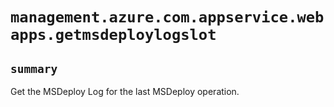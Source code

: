 # `management.azure.com.appservice.webapps.getmsdeploylogslot`

## `summary`
Get the MSDeploy Log for the last MSDeploy operation.


